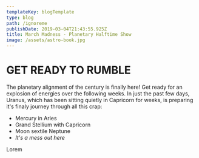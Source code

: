 ```yaml
---
templateKey: blogTemplate
type: blog
path: /ignoreme
publishDate: 2019-03-04T21:43:55.925Z
title: March Madness - Planetary Halftime Show
image: /assets/astro-book.jpg
---
```

# GET READY TO RUMBLE

The planetary alignment of the century is finally here! Get ready for an explosion
of energies over the following weeks. In just the past few days, Uranus, which has been
sitting quietly in Capricorn for weeks, is preparing it's finaly journey through all this crap:

* Mercury in Aries
* Grand Stellium with Capricorn
* Moon sextile Neptune
* _It's a mess out here_

Lorem
